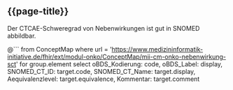 ## {{page-title}}

Der CTCAE-Schweregrad von Nebenwirkungen ist gut in SNOMED abbildbar. 

@```
from ConceptMap 
where url = 'https://www.medizininformatik-initiative.de/fhir/ext/modul-onko/ConceptMap/mii-cm-onko-nebenwirkung-sct' 
    for group.element
        select 
            oBDS_Kodierung: code, 
            oBDS_Label: display, 
            SNOMED_CT_ID: target.code, 
            SNOMED_CT_Name: target.display, 
            Aequivalenzlevel: target.equivalence, 
            Kommentar: target.comment  
```
